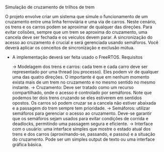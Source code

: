 Simulação de cruzamento de trilhos de trem

O projeto envolve criar um sistema que simule o funcionamento de um cruzamento entre uma linha ferroviária e uma via de carros. Neste cenário, os trens e os carros podem se aproximar de qualquer das direções. Para evitar colisões, sempre que um trem se aproxima do cruzamento, uma cancela deve ser fechada e os veículos devem parar. A sincronização do acesso ao cruzamento é crucial e será gerenciada usando semáforos. Você deverá aplicar os conceitos de sincronização e exclusão mútua.
* A implementação deverá ser feita usado o FreeRTOS.
Requisitos

    -> Modelagem dos trens e carros: cada trem e cada carro deve ser representado por uma thread (ou processo). Eles podem vir de qualquer uma das quatro direções. O importante é que em nenhum momento exista mais de um trem no cruzamento e no mesmo sentido no mesmo instante.
    -> Cruzamento: Deve ser tratado como um recurso compartilhado, onde o acesso é controlado por semáforos. Note que podemos ter dois trens cruzando se eles estiverem em sentidos opostos. Os carros só podem cruzar se a cancela não estiver abaixada e a passagem do trem sempre tem prioridade.
    -> Semáforos: utilizar semáforos para gerenciar o acesso ao cruzamento. Deve-se garantir que os semáforos sejam usados para evitar condições de corrida e deadlocks, permitindo uma passagem segura e eficiente.
    -> Interface com o usuário: uma interface simples que mostre o estado atual dos trens e dos carros (aproximando-se, passando, e passou) e a situação do cruzamento. Pode ser um simples output de texto ou uma interface gráfica básica.
